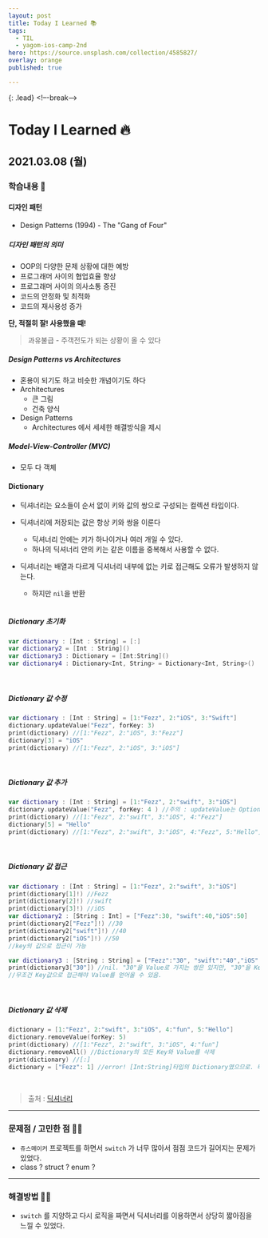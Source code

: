 ```yaml
---
layout: post
title: Today I Learned 📚
tags:
  - TIL
  - yagom-ios-camp-2nd
hero: https://source.unsplash.com/collection/4585827/
overlay: orange
published: true

---
```


{: .lead}
<!–-break-–>

# Today I Learned 🔥



## 2021.03.08 (월)



### 학습내용 📝

#### 디자인 패턴

- Design Patterns (1994) - The "Gang of Four"

##### 디자인 패턴의 의미

- OOP의 다양한 문제 상황에 대한 예방
- 프로그래머 사이의 협업효율 향상 
- 프로그래머 사이의 의사소통 증진
- 코드의 안정화 및 최적화
- 코드의 재사용성 증가

**단, 적절히 잘! 사용했을 때!** 

> 과유불급 - 주객전도가 되는 상황이 올 수 있다 

##### Design Patterns vs Architectures

- 혼용이 되기도 하고 비슷한 개념이기도 하다
- Architectures
  - 큰 그림 
  - 건축 양식
- Design Patterns 
  - Architectures 에서 세세한 해결방식을 제시

##### Model-View-Controller (MVC)

- 모두 다 객체 



####  Dictionary 

- 딕셔너리는 요소들이 순서 없이 키와 값의 쌍으로 구성되는 컬렉션 타입이다.
- 딕셔너리에 저장되는 값은 항상 키와 쌍을 이룬다
  - 딕셔너리 안에는 키가 하나이거나 여러 개일 수 있다.
  - 하나의 딕셔너리 안의 키는 같은 이름을 중복해서 사용할 수 없다.
- 딕셔너리는 배열과 다르게 딕셔너리 내부에 없는 키로 접근해도 오류가 발생하지 않는다.
  
  - 하지만 `nil`을 반환
  
  <br/>

#####  Dictionary 초기화

```swift
var dictionary : [Int : String] = [:]
var dictionary2 = [Int : String]()
var dictionary3 : Dictionary = [Int:String]()
var dictionary4 : Dictionary<Int, String> = Dictionary<Int, String>()
```

<br/>

##### Dictionary 값 수정

```swift
var dictionary : [Int : String] = [1:"Fezz", 2:"iOS", 3:"Swift"]
dictionary.updateValue("Fezz", forKey: 3)
print(dictionary) //[1:"Fezz", 2:"iOS", 3:"Fezz"]
dictionary[3] = "iOS"
print(dictionary) //[1:"Fezz", 2:"iOS", 3:"iOS"]
```

<br/>

#####  Dictionary 값 추가

```swift
var dictionary : [Int : String] = [1:"Fezz", 2:"swift", 3:"iOS"]
dictionary.updateValue("Fezz", forKey: 4 ) //주의 : updateValue는 Optional값을 반환함
print(dictionary) //[1:"Fezz", 2:"swift", 3:"iOS", 4:"Fezz"]
dictionary[5] = "Hello"
print(dictionary) //[1:"Fezz", 2:"swift", 3:"iOS", 4:"Fezz", 5:"Hello"]
```

<br/>

#####  Dictionary 값 접근

```swift
var dictionary : [Int : String] = [1:"Fezz", 2:"swift", 3:"iOS"]
print(dictionary[1]!) //Fezz
print(dictionary[2]!) //swift
print(dictionary[3]!) //iOS
var dictionary2 : [String : Int] = ["Fezz":30, "swift":40,"iOS":50]
print(dictionary2["Fezz"]!) //30
print(dictionary2["swift"]!) //40
print(dictionary2["iOS"]!) //50
//key의 값으로 접근이 가능

var dictionary3 : [String : String] = ["Fezz":"30", "swift":"40","iOS":"50"]
print(dictionary3["30"]) //nil. "30"을 Value로 가지는 쌍은 있지만, "30"을 Key로 가지는 쌍이 없기때문. 
//무조건 Key값으로 접근해야 Value를 얻어올 수 있음.
```

<br/>

#####  Dictionary 값 삭제

```swift
dictionary = [1:"Fezz", 2:"swift", 3:"iOS", 4:"fun", 5:"Hello"]
dictionary.removeValue(forKey: 5)
print(dictionary) //[1:"Fezz", 2:"swift", 3:"iOS", 4:"fun"]
dictionary.removeAll() //Dictionary의 모든 Key와 Value를 삭제
print(dictionary) //[:]
dictionary = ["Fezz": 1] //error! [Int:String]타입의 Dictionary였으므로. 타입을 바꿔줄 수 없다.
```

<br/>

> 출처 : [딕셔너리](https://zeddios.tistory.com/129)

---

### 문제점 / 고민한 점 🤦🏼

- `쥬스메이커` 프로젝트를 하면서 `switch` 가 너무 많아서 점점 코드가 길어지는 문제가 있었다. 
- class ? struct ? enum ? 

---

### 해결방법 🙋🏼

- `switch` 를 지양하고 다시 로직을 짜면서 딕셔너리를 이용하면서 상당히 짧아짐을 느낄 수 있었다.